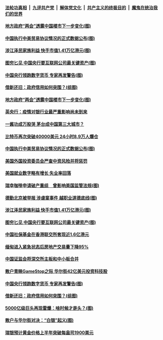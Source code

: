 

####  [法轮功真相](../../../../basic/blob/master/README.md?t=02071531) &nbsp;|&nbsp; [九评共产党](../../../../9ping.md/blob/master/README.md?t=02071531) &nbsp;|&nbsp; [解体党文化](../../../../jtdwh.md/blob/master/README.md?t=02071531)  &nbsp;|&nbsp; [共产主义的终极目的](../../../../gczydzjmd.md/blob/master/README.md?t=02071531) &nbsp;|&nbsp; [魔鬼在统治我们的世界](../../../../mgztzwmdsj.md/blob/master/README.md?t=02071531) 

#### [地方政府“两会”透露中国楼市下一步变化(图)](../pages/p5/961700.md?t=02071531) 

#### [中国执行中美贸易协议情况的正式数据公布(图)](../pages/p5/961682.md?t=02071531) 

#### [涉江泽民家族利益 快手市值1.41万亿港元(图)](../pages/p5/961620.md?t=02071531) 

#### [图穷匕见 中国央行要互联网公司最关键资产(图)](../pages/p5/961590.md?t=02071531) 

#### [中国央行领跑数字货币 专家再发警告(图)](../pages/p5/961557.md?t=02071531) 

#### [借新还旧：政府信用如何突围？(组图)](../pages/p5/961501.md?t=02071531) 

#### [地方政府“两会”透露中国楼市下一步变化(图)](../pages/p5/961700.md?t=02071531) 

#### [英央行：疫情对银行业最严重影响尚未到来](../pages/p5/961697.md?t=02071531) 

#### [一酱功成万股哭 茅台成中国第三大城市？](../pages/p5/961687.md?t=02071531) 

#### [比特币再次突破40000美元 24小时8.9万人爆仓](../pages/p5/961683.md?t=02071531) 

#### [中国执行中美贸易协议情况的正式数据公布(图)](../pages/p5/961682.md?t=02071531) 

#### [美国外国投资委员会严查中资风险并将惩罚](../pages/p5/961677.md?t=02071531) 

#### [美国就业数字略有增长 失业率回落](../pages/p5/961675.md?t=02071531) 

#### [瑞幸咖啡申请破产重组　曾影响美国监管法规(图)](../pages/p5/961596.md?t=02071531) 

#### [德勤北京被举报 涉虐童事件 越职业道德底线(图)](../pages/p5/961630.md?t=02071531) 

#### [涉江泽民家族利益 快手市值1.41万亿港元(图)](../pages/p5/961620.md?t=02071531) 

#### [图穷匕见 中国央行要互联网公司最关键资产(图)](../pages/p5/961590.md?t=02071531) 

#### [中国社保基金在香港联交所套现近1.6亿港元](../pages/p5/961591.md?t=02071531) 

#### [缅甸进入紧急状态后房地产交易量下降95%](../pages/p5/961567.md?t=02071531) 

#### [中国证监会将深交所主板和中小板合并](../pages/p5/961566.md?t=02071531) 

#### [散户青睐GameStop之际 华尔街42亿美元投资科技股](../pages/p5/961563.md?t=02071531) 

#### [中国央行领跑数字货币 专家再发警告(图)](../pages/p5/961557.md?t=02071531) 

#### [借新还旧：政府信用如何突围？(组图)](../pages/p5/961501.md?t=02071531) 

#### [5000亿级巨头再现雷爆：啥时候才是头？(图)](../pages/p5/961507.md?t=02071531) 

#### [散户与华尔街对决：“白银”起义(图)](../pages/p5/961498.md?t=02071531) 

#### [瑞银预计黄金价格上半年突破每盎司1900美元](../pages/p5/961483.md?t=02071531) 

